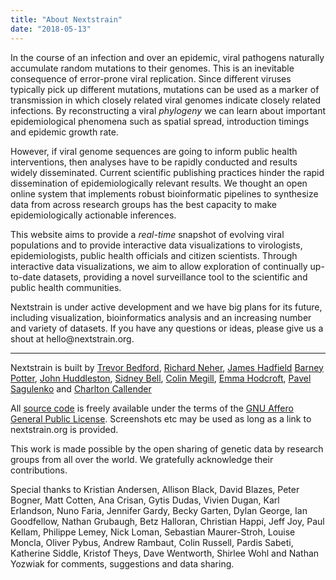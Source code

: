 ```yaml
---
title: "About Nextstrain"
date: "2018-05-13"
---
```


In the course of an infection and over an epidemic, viral pathogens naturally accumulate random mutations to their genomes.
This is an inevitable consequence of error-prone viral replication.
Since different viruses typically pick up different mutations, mutations can be used as a marker of transmission in which closely related viral genomes indicate closely related infections.
By reconstructing a viral _phylogeny_ we can learn about important epidemiological phenomena such as spatial spread, introduction timings and epidemic growth rate.

However, if viral genome sequences are going to inform public health interventions, then analyses have to be rapidly conducted and results widely disseminated.
Current scientific publishing practices hinder the rapid dissemination of epidemiologically relevant results.
We thought an open online system that implements robust bioinformatic pipelines to synthesize data from across research groups has the best capacity to make epidemiologically actionable inferences.

This website aims to provide a _real-time_ snapshot of evolving viral populations and to provide interactive data visualizations to virologists, epidemiologists, public health officials and citizen scientists.
Through interactive data visualizations, we aim to allow exploration of continually up-to-date datasets, providing a novel surveillance tool to the scientific and public health communities.

Nextstrain is under active development and we have big plans for its future, including visualization, bioinformatics analysis and an increasing number and variety of datasets. If you have any questions or ideas, please give us a shout at hello<span style="display:none">obfuscate</span>@nextstrain.org.

----------------------------------

Nextstrain is built by [Trevor Bedford](http://bedford.io/team/trevor-bedford/), [Richard Neher](https://neherlab.org/richard-neher.html), [James Hadfield](http://bedford.io/team/james-hadfield/) [Barney Potter](http://bedford.io/team/barney-potter/), [John Huddleston](http://bedford.io/team/john-huddleston/), [Sidney Bell](http://bedford.io/team/sidney-bell/), [Colin Megill](http://www.colinmegill.com/), [Emma Hodcroft](http://emmahodcroft.com/), [Pavel Sagulenko](https://neherlab.org/pavel-sagulenko.html) and [Charlton Callender](http://bedford.io/team/charlton-callender/)

All [source code](https://github.com/nextstrain) is freely available under the terms of the [GNU Affero General Public License](https://github.com/nextstrain/auspice/blob/master/LICENSE.txt). Screenshots etc may be used as long as a link to nextstrain.org is provided.

This work is made possible by the open sharing of genetic data by research groups from all over the world. We gratefully acknowledge their contributions.

Special thanks to Kristian Andersen, Allison Black, David Blazes, Peter Bogner, Matt Cotten, Ana Crisan, Gytis Dudas, Vivien Dugan, Karl Erlandson, Nuno Faria, Jennifer Gardy, Becky Garten, Dylan George, Ian Goodfellow, Nathan Grubaugh, Betz Halloran, Christian Happi, Jeff Joy, Paul Kellam, Philippe Lemey, Nick Loman, Sebastian Maurer-Stroh, Louise Moncla, Oliver Pybus, Andrew Rambaut, Colin Russell, Pardis Sabeti, Katherine Siddle, Kristof Theys, Dave Wentworth, Shirlee Wohl and Nathan Yozwiak for comments, suggestions and data sharing.
